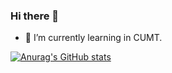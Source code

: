 ### Hi there 👋

<!--
**yanbingzn/yanbingzn** is a ✨ _special_ ✨ repository because its `README.md` (this file) appears on your GitHub profile.

Here are some ideas to get you started:

- 🔭 I’m currently working on ...
- 🌱 I’m currently learning ...
- 👯 I’m looking to collaborate on ...
- 🤔 I’m looking for help with ...
- 💬 Ask me about ...
- 📫 How to reach me: ...
- 😄 Pronouns: ...
- ⚡ Fun fact: ...
-->



- 🌱 I’m currently learning in CUMT.

[![Anurag's GitHub stats](https://github-readme-stats.vercel.app/api?username=yanbingzn)](https://github.com/anuraghazra/github-readme-stats)
